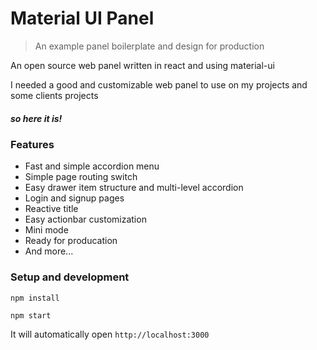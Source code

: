 # Material UI Panel

> An example panel boilerplate and design for production

An open source web panel written in react and using material-ui

I needed a good and customizable web panel to use on my projects and some clients projects

##### so here it is!

### Features

* Fast and simple accordion menu
* Simple page routing switch
* Easy drawer item structure and multi-level accordion
* Login and signup pages
* Reactive title
* Easy actionbar customization
* Mini mode
* Ready for producation
* And more...

### Setup and development

```
npm install

npm start
```

It will automatically open `http://localhost:3000`
